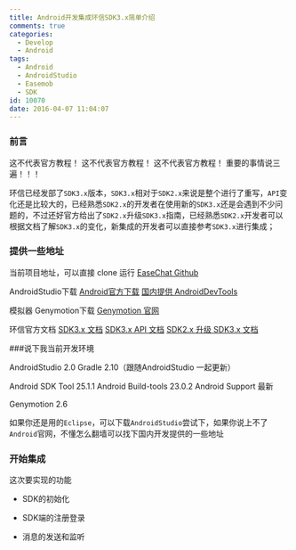 ```yaml
---
title: Android开发集成环信SDK3.x简单介绍
comments: true
categories:
  - Develop
  - Android
tags:
  - Android
  - AndroidStudio
  - Easemob
  - SDK
id: 10070
date: 2016-04-07 11:04:07
---
```


### 前言

这不代表官方教程！
这不代表官方教程！
这不代表官方教程！
重要的事情说三遍！！！

环信已经发部了`SDK3.x`版本，`SDK3.x`相对于`SDK2.x`来说是整个进行了重写，`API`变化还是比较大的，已经熟悉`SDK2.x`的开发者在使用新的`SDK3.x`还是会遇到不少问题的，不过还好官方给出了`SDK2.x`升级`SDK3.x`指南，已经熟悉`SDK2.x`开发者可以根据文档了解`SDK3.x`的变化，新集成的开发者可以直接参考`SDK3.x`进行集成；


### 提供一些地址
当前项目地址，可以直接 clone 运行
[EaseChat Github](https://github.com/lzan13/EaseChat)

AndroidStudio下载
[Android官方下载](http://tools.android.com/download/studio/builds/2-0)
[国内提供 AndroidDevTools](http://androiddevtools.cn/)

模拟器 Genymotion下载
[Genymotion 官网](http://genymotion.com/)

环信官方文档
[SDK3.x 文档](http://docs.easemob.com/im/start)
[SDK3.x API 文档](http://www.easemob.com/apidoc/android/chat3.0/annotated.html)
[SDK2.x 升级 SDK3.x 文档](http://docs.easemob.com/im/200androidcleintintegration/140upgradetov30)


###说下我当前开发环境

AndroidStudio 2.0
Gradle 2.10（跟随AndroidStudio 一起更新）

Android SDK Tool 25.1.1
Android Build-tools 23.0.2
Android Support 最新

Genymotion 2.6

如果你还是用的`Eclipse`，可以下载`AndroidStudio`尝试下，如果你说上不了`Android`官网，不懂怎么翻墙可以找下国内开发提供的一些地址


### 开始集成
这次要实现的功能

* SDK的初始化


* SDK端的注册登录


* 消息的发送和监听

  
